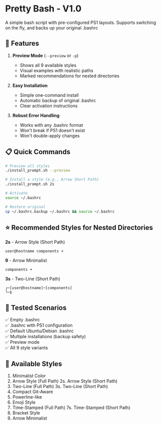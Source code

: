 # Pretty Bash - V1.0
A simple bash script with pre-configured PS1 layouts. Supports switching on the fly, and backs up your original .bashrc

## 🎯 Features

1. **Preview Mode** (`--preview` or `-p`)
   - Shows all 9 available styles
   - Visual examples with realistic paths
   - Marked recommendations for nested directories

2. **Easy Installation**
   - Simple one-command install
   - Automatic backup of original .bashrc
   - Clear activation instructions

3. **Robust Error Handling**
   - Works with any .bashrc format
   - Won't break if PS1 doesn't exist
   - Won't double-apply changes

## 📋 Quick Commands

```bash
# Preview all styles
./install_prompt.sh --preview

# Install a style (e.g., Arrow Short Path)
./install_prompt.sh 2s

# Activate
source ~/.bashrc

# Restore original
cp ~/.bashrc.backup ~/.bashrc && source ~/.bashrc
```

## ⭐ Recommended Styles for Nested Directories

**2s** - Arrow Style (Short Path)
```
user@hostname components ➜ 
```

**9** - Arrow Minimalist
```
components ➜ 
```

**3s** - Two-Line (Short Path)
```
┌─[user@hostname]─[components]
└─$ 
```

## 🧪 Tested Scenarios

✅ Empty .bashrc  
✅ .bashrc with PS1 configuration  
✅ Default Ubuntu/Debian .bashrc  
✅ Multiple installations (backup safety)  
✅ Preview mode  
✅ All 9 style variants  

## 🎨 Available Styles

1. Minimalist Color
2. Arrow Style (Full Path)
2s. Arrow Style (Short Path)
3. Two-Line (Full Path)
3s. Two-Line (Short Path)
4. Compact Git-Aware
5. Powerline-like
6. Emoji Style
7. Time-Stamped (Full Path)
7s. Time-Stamped (Short Path)
8. Bracket Style
9. Arrow Minimalist 
